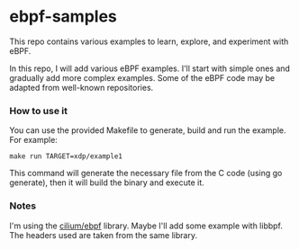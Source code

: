# ebpf-samples

This repo contains various examples to learn, explore, and experiment with eBPF.

In this repo, I will add various eBPF examples. I'll start with simple ones and gradually add more complex examples. Some of the eBPF code may be adapted from well-known repositories.


### How to use it

You can use the provided Makefile to generate, build and run the example. For example:
```
make run TARGET=xdp/example1
```
This command will generate the necessary file from the C code (using go generate), then it will build the binary and execute it.


### Notes 

I'm using the [cilium/ebpf](https://github.com/cilium/ebpf) library. Maybe I'll add some example with libbpf. The headers used are taken from the same library.


